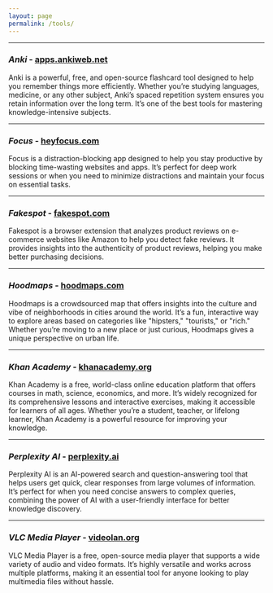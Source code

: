 ```yaml
---
layout: page
permalink: /tools/
---
```


---

### *Anki* - [apps.ankiweb.net](https://apps.ankiweb.net/)
Anki is a powerful, free, and open-source flashcard tool designed to help you remember things more efficiently. Whether you’re studying languages, medicine, or any other subject, Anki’s spaced repetition system ensures you retain information over the long term. It’s one of the best tools for mastering knowledge-intensive subjects.

---

### *Focus* - [heyfocus.com](https://heyfocus.com/)
Focus is a distraction-blocking app designed to help you stay productive by blocking time-wasting websites and apps. It’s perfect for deep work sessions or when you need to minimize distractions and maintain your focus on essential tasks.

---

### *Fakespot* - [fakespot.com](https://www.fakespot.com/)
Fakespot is a browser extension that analyzes product reviews on e-commerce websites like Amazon to help you detect fake reviews. It provides insights into the authenticity of product reviews, helping you make better purchasing decisions.

---

### *Hoodmaps* - [hoodmaps.com](https://hoodmaps.com/)
Hoodmaps is a crowdsourced map that offers insights into the culture and vibe of neighborhoods in cities around the world. It’s a fun, interactive way to explore areas based on categories like "hipsters," "tourists," or "rich." Whether you’re moving to a new place or just curious, Hoodmaps gives a unique perspective on urban life.

---

### *Khan Academy* - [khanacademy.org](https://www.khanacademy.org/)
Khan Academy is a free, world-class online education platform that offers courses in math, science, economics, and more. It’s widely recognized for its comprehensive lessons and interactive exercises, making it accessible for learners of all ages. Whether you’re a student, teacher, or lifelong learner, Khan Academy is a powerful resource for improving your knowledge.

---

### *Perplexity AI* - [perplexity.ai](https://www.perplexity.ai/)
Perplexity AI is an AI-powered search and question-answering tool that helps users get quick, clear responses from large volumes of information. It’s perfect for when you need concise answers to complex queries, combining the power of AI with a user-friendly interface for better knowledge discovery.

---

### *VLC Media Player* - [videolan.org](https://www.videolan.org/)
VLC Media Player is a free, open-source media player that supports a wide variety of audio and video formats. It’s highly versatile and works across multiple platforms, making it an essential tool for anyone looking to play multimedia files without hassle.
